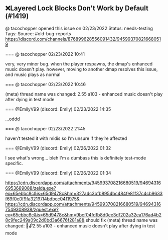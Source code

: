 ## ❌Layered Lock Blocks Don't Work by Default (#1419)
@ tacochopper opened this issue on 02/23/2022
Status: needs-testing
Tags: 
Source: #old-bug-reports https://discord.com/channels/876899628556091432/945993708216680519


=== @ tacochopper 02/23/2022 10:41

very, very minor bug. when the player respawns, the dmap's enhanced music doesn't play. however, moving to another dmap resolves this issue, and music plays as normal

=== @ tacochopper 02/23/2022 10:46

(meta) thread name was changed: 2.55 a103 - enhanced music doesn't play after dying in test mode

=== @EmilyV99 (discord: Emily) 02/23/2022 14:35

...oddd

=== @ tacochopper 02/23/2022 21:45

haven’t tested it with midis so I’m unsure if they’re affected

=== @EmilyV99 (discord: Emily) 02/26/2022 01:32

I see what's wrong... bleh
I'm a dumbass
this is definitely test-mode specific.

=== @EmilyV99 (discord: Emily) 02/26/2022 01:34


https://cdn.discordapp.com/attachments/945993708216680519/946943166953689088/zelda.exe?ex=65ebbc8c&is=65d9478c&hm=327a4c3bfb8954bc484fe81f37c4cb9633f69f0e0f9fa32197f4bdbcc04f1975&
https://cdn.discordapp.com/attachments/945993708216680519/946943167549308938/zquest.exe?ex=65ebbc8c&is=65d9478c&hm=9bcf04fdfb8d0ee3df202a32ea176ad4b28c9fec249a09c2d0bd3a6676f281a8&
should fix
(meta) thread name was changed: 💊🔓2.55 a103 - enhanced music doesn't play after dying in test mode
